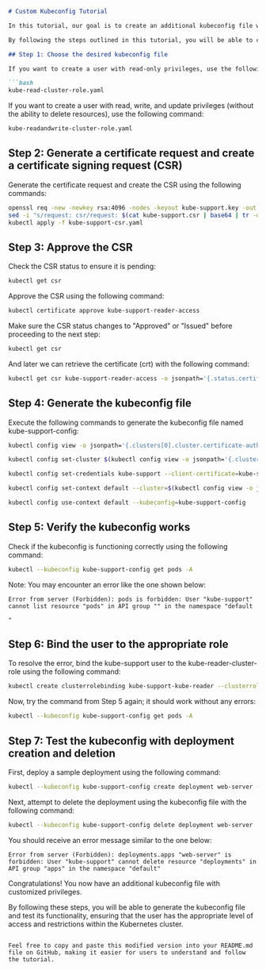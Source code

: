 ```markdown
# Custom Kubeconfig Tutorial

In this tutorial, our goal is to create an additional kubeconfig file with specific privileges. We aim to provide a user with read-only privileges or read, write, and update privileges, while preventing them from deleting any resources. The purpose of this configuration is to allow the user to monitor the cluster effectively while minimizing the potential for any harmful actions that could impact the cluster's operation.

By following the steps outlined in this tutorial, you will be able to create a customized kubeconfig file that grants the desired level of access, ensuring that the user has the necessary visibility into the cluster without compromising its stability.

## Step 1: Choose the desired kubeconfig file

If you want to create a user with read-only privileges, use the following command:

```bash
kube-read-cluster-role.yaml
```

If you want to create a user with read, write, and update privileges (without the ability to delete resources), use the following command:

```bash
kube-readandwrite-cluster-role.yaml
```

## Step 2: Generate a certificate request and create a certificate signing request (CSR)

Generate the certificate request and create the CSR using the following commands:

```bash
openssl req -new -newkey rsa:4096 -nodes -keyout kube-support.key -out kube-support.csr -subj "/CN=kube-support/O=readers"
sed -i "s/request: csr/request: $(cat kube-support.csr | base64 | tr -d '\n')/" kube-support-csr.yaml
kubectl apply -f kube-support-csr.yaml
```

## Step 3: Approve the CSR

Check the CSR status to ensure it is pending:

```bash
kubectl get csr
```

Approve the CSR using the following command:

```bash
kubectl certificate approve kube-support-reader-access
```

Make sure the CSR status changes to "Approved" or "Issued" before proceeding to the next step:

```bash
kubectl get csr
```

And later we can retrieve the certificate (crt) with the following command:

```bash
kubectl get csr kube-support-reader-access -o jsonpath='{.status.certificate}' | base64 --decode > kube-support.crt
```

## Step 4: Generate the kubeconfig file

Execute the following commands to generate the kubeconfig file named kube-support-config:

```bash
kubectl config view -o jsonpath='{.clusters[0].cluster.certificate-authority-data}' --raw | base64 --decode - > k8s-ca.crt

kubectl config set-cluster $(kubectl config view -o jsonpath='{.clusters[0].name}') --server=$(kubectl config view -o jsonpath='{.clusters[0].cluster.server}') --certificate-authority=k8s-ca.crt --kubeconfig=kube-support-config --embed-certs

kubectl config set-credentials kube-support --client-certificate=kube-support.crt --client-key=kube-support.key --embed-certs --kubeconfig=kube-support-config

kubectl config set-context default --cluster=$(kubectl config view -o jsonpath='{.clusters[0].name}') --namespace=default --user=kube-support --kubeconfig=kube-support-config

kubectl config use-context default --kubeconfig=kube-support-config
```

## Step 5: Verify the kubeconfig works

Check if the kubeconfig is functioning correctly using the following command:

```bash
kubectl --kubeconfig kube-support-config get pods -A
```

Note: You may encounter an error like the one shown below:

```
Error from server (Forbidden): pods is forbidden: User "kube-support" cannot list resource "pods" in API group "" in the namespace "default

"
```

## Step 6: Bind the user to the appropriate role

To resolve the error, bind the kube-support user to the kube-reader-cluster-role using the following command:

```bash
kubectl create clusterrolebinding kube-support-kube-reader --clusterrole=kube-reader-cluster-role --user=kube-support
```

Now, try the command from Step 5 again; it should work without any errors:

```bash
kubectl --kubeconfig kube-support-config get pods -A
```

## Step 7: Test the kubeconfig with deployment creation and deletion

First, deploy a sample deployment using the following command:

```bash
kubectl --kubeconfig kube-support-config create deployment web-server --image=nginx
```

Next, attempt to delete the deployment using the kubeconfig file with the following command:

```bash
kubectl --kubeconfig kube-support-config delete deployment web-server
```

You should receive an error message similar to the one below:

```
Error from server (Forbidden): deployments.apps "web-server" is forbidden: User "kube-support" cannot delete resource "deployments" in API group "apps" in the namespace "default"
```

Congratulations! You now have an additional kubeconfig file with customized privileges.

By following these steps, you will be able to generate the kubeconfig file and test its functionality, ensuring that the user has the appropriate level of access and restrictions within the Kubernetes cluster.
```

Feel free to copy and paste this modified version into your README.md file on GitHub, making it easier for users to understand and follow the tutorial.